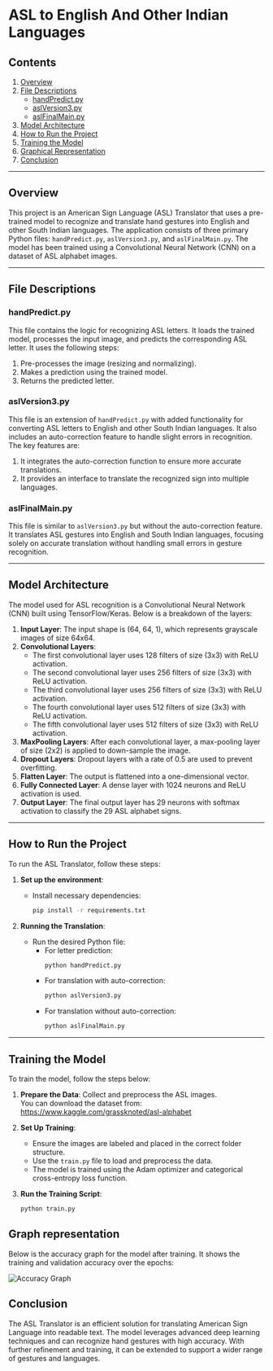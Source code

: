 # ASL to English And Other Indian Languages


## Contents
1. [Overview](#overview)
2. [File Descriptions](#file-descriptions)
   - [handPredict.py](#handpredictpy)
   - [aslVersion3.py](#aslversion3py)
   - [aslFinalMain.py](#aslfinalmainpy)
3. [Model Architecture](#model-architecture)
4. [How to Run the Project](#how-to-run-the-project)
5. [Training the Model](#training-the-model)
6. [Graphical Representation](#graphical-representation)
7. [Conclusion](#conclusion)

---

## Overview

This project is an American Sign Language (ASL) Translator that uses a pre-trained model to recognize and translate hand gestures into English and other South Indian languages. The application consists of three primary Python files: `handPredict.py`, `aslVersion3.py`, and `aslFinalMain.py`. The model has been trained using a Convolutional Neural Network (CNN) on a dataset of ASL alphabet images.

---

## File Descriptions

### handPredict.py

This file contains the logic for recognizing ASL letters. It loads the trained model, processes the input image, and predicts the corresponding ASL letter. It uses the following steps:
1. Pre-processes the image (resizing and normalizing).
2. Makes a prediction using the trained model.
3. Returns the predicted letter.

### aslVersion3.py

This file is an extension of `handPredict.py` with added functionality for converting ASL letters to English and other South Indian languages. It also includes an auto-correction feature to handle slight errors in recognition. The key features are:
1. It integrates the auto-correction function to ensure more accurate translations.
2. It provides an interface to translate the recognized sign into multiple languages.

### aslFinalMain.py

This file is similar to `aslVersion3.py` but without the auto-correction feature. It translates ASL gestures into English and South Indian languages, focusing solely on accurate translation without handling small errors in gesture recognition.

---

## Model Architecture

The model used for ASL recognition is a Convolutional Neural Network (CNN) built using TensorFlow/Keras. Below is a breakdown of the layers:

1. **Input Layer**: The input shape is (64, 64, 1), which represents grayscale images of size 64x64.
2. **Convolutional Layers**:
   - The first convolutional layer uses 128 filters of size (3x3) with ReLU activation.
   - The second convolutional layer uses 256 filters of size (3x3) with ReLU activation.
   - The third convolutional layer uses 256 filters of size (3x3) with ReLU activation.
   - The fourth convolutional layer uses 512 filters of size (3x3) with ReLU activation.
   - The fifth convolutional layer uses 512 filters of size (3x3) with ReLU activation.
3. **MaxPooling Layers**: After each convolutional layer, a max-pooling layer of size (2x2) is applied to down-sample the image.
4. **Dropout Layers**: Dropout layers with a rate of 0.5 are used to prevent overfitting.
5. **Flatten Layer**: The output is flattened into a one-dimensional vector.
6. **Fully Connected Layer**: A dense layer with 1024 neurons and ReLU activation is used.
7. **Output Layer**: The final output layer has 29 neurons with softmax activation to classify the 29 ASL alphabet signs.

---

## How to Run the Project

To run the ASL Translator, follow these steps:

1. **Set up the environment**:
   - Install necessary dependencies:
     ```bash
     pip install -r requirements.txt
     ```
   
2. **Running the Translation**:
   - Run the desired Python file:
     - For letter prediction: 
       ```bash
       python handPredict.py
       ```
     - For translation with auto-correction: 
       ```bash
       python aslVersion3.py
       ```
     - For translation without auto-correction:
       ```bash
       python aslFinalMain.py
       ```

---

## Training the Model

To train the model, follow the steps below:

1. **Prepare the Data**: Collect and preprocess the ASL images. <br> You can download the dataset from: https://www.kaggle.com/grassknoted/asl-alphabet
2. **Set Up Training**:
   - Ensure the images are labeled and placed in the correct folder structure.
   - Use the `train.py` file to load and preprocess the data.
   - The model is trained using the Adam optimizer and categorical cross-entropy loss function.
   
3. **Run the Training Script**:
   ```bash
   python train.py
## Graph representation

Below is the accuracy graph for the model after training. It shows the training and validation accuracy over the epochs:

![Accuracy Graph](images/accuracy_graph.png)

## Conclusion

The ASL Translator is an efficient solution for translating American Sign Language into readable text. The model leverages advanced deep learning techniques and can recognize hand gestures with high accuracy. With further refinement and training, it can be extended to support a wider range of gestures and languages.
